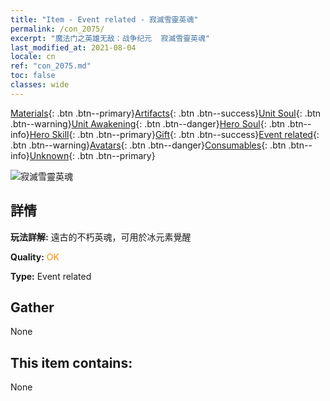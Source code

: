 ```yaml
---
title: "Item - Event related - 寂滅雪靈英魂"
permalink: /con_2075/
excerpt: "魔法门之英雄无敌：战争纪元  寂滅雪靈英魂"
last_modified_at: 2021-08-04
locale: cn
ref: "con_2075.md"
toc: false
classes: wide
---
```

 [Materials](/ItemsCN/){: .btn .btn--primary}[Artifacts](/ItemsCN/Artifacts/){: .btn .btn--success}[Unit Soul](/ItemsCN/UnitSoul/){: .btn .btn--warning}[Unit Awakening](/ItemsCN/UnitAwakening/){: .btn .btn--danger}[Hero Soul](/ItemsCN/HeroSoul/){: .btn .btn--info}[Hero Skill](/ItemsCN/HeroSkill/){: .btn .btn--primary}[Gift](/ItemsCN/Gift/){: .btn .btn--success}[Event related](/ItemsCN/Events/){: .btn .btn--warning}[Avatars](/ItemsCN/Avatars/){: .btn .btn--danger}[Consumables](/ItemsCN/Consumables/){: .btn .btn--info}[Unknown](/ItemsCN/Unknown/){: .btn .btn--primary}

 ![寂滅雪靈英魂](/images/t/juexing_903.jpg)

## 詳情
 **玩法詳解:** 遠古的不朽英魂，可用於冰元素覺醒

 **Quality:** <span style="color: #FF8C00">OK</span>

 **Type:** Event related

## Gather

  None

## This item contains:

  None

